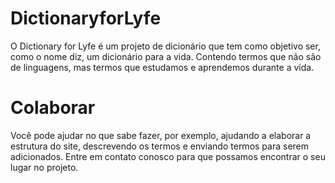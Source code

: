 # DictionaryforLyfe
O Dictionary for Lyfe é um projeto de dicionário que tem como objetivo ser, como o nome diz, um dicionário para a vida. Contendo termos que não são de linguagens, mas termos que estudamos e aprendemos durante a vida.
# Colaborar
Você pode ajudar no que sabe fazer, por exemplo, ajudando a elaborar a estrutura do site, descrevendo os termos e enviando termos para serem adicionados.
Entre em contato conosco para que possamos encontrar o seu lugar no projeto.
